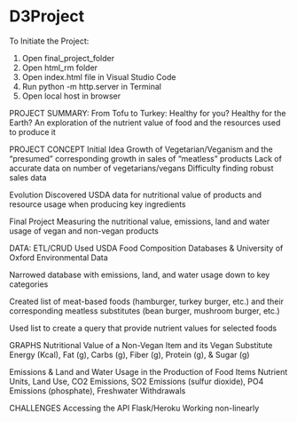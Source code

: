 # D3Project
To Initiate the Project:
1. Open final_project_folder
2. Open html_rm folder
3. Open index.html file in Visual Studio Code
4. Run python -m http.server in Terminal
5. Open local host in browser

PROJECT SUMMARY:
From Tofu to Turkey: Healthy for you? Healthy for the Earth?
An exploration of the nutrient value of food and the resources used to produce it

PROJECT CONCEPT
Initial Idea
Growth of Vegetarian/Veganism and the “presumed” corresponding growth in sales of “meatless” products
	Lack of accurate data on number of vegetarians/vegans
	Difficulty finding robust sales data

Evolution
Discovered USDA data for nutritional value of products and resource usage when producing key ingredients

Final Project
Measuring the nutritional value, emissions, land and water usage of vegan and non-vegan products

DATA: ETL/CRUD
Used USDA Food Composition Databases & University of Oxford Environmental Data

Narrowed database with emissions, land, and water usage down to key categories

Created list of meat-based foods (hamburger, turkey burger, etc.) and their corresponding meatless substitutes (bean burger, mushroom burger, etc.)

Used list to create a query that provide nutrient values for selected foods

GRAPHS
Nutritional Value of a Non-Vegan Item and its Vegan Substitute
Energy (Kcal), Fat (g), Carbs (g), Fiber (g), Protein (g), & Sugar (g)

Emissions & Land and Water Usage in the Production of Food Items
Nutrient Units, Land Use, CO2 Emissions, SO2 Emissions (sulfur dioxide), PO4 Emissions (phosphate), Freshwater Withdrawals

CHALLENGES
Accessing the API
Flask/Heroku
Working non-linearly
